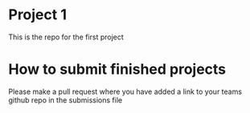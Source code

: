 # Project 1

This is the repo for the first project

# How to submit finished projects

Please make a pull request where you have added a link to your teams github repo in the submissions file
